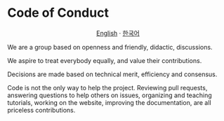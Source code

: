 # Code of Conduct

<p align="center"><a href="https://github.com/MC-Dashify/web/blob/main/CODE_OF_CONDUCT.md">English</a> · <a href="https://github.com/MC-Dashify/web/blob/main/.github/documents/CODE_OF_CONDUCT.ko_KR.md">한국어</a></p>

We are a group based on openness and friendly, didactic, discussions.

We aspire to treat everybody equally, and value their contributions.

Decisions are made based on technical merit, efficiency and consensus.

Code is not the only way to help the project. Reviewing pull requests, answering questions to help others on issues, organizing and teaching tutorials, working on the website, improving the documentation, are all priceless contributions.
